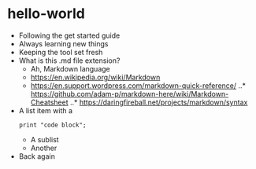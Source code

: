 # hello-world
* Following the get started guide
* Always learning new things
* Keeping the tool set fresh
* What is this .md file extension?
   * Ah, Markdown language
   * https://en.wikipedia.org/wiki/Markdown
   * https://en.support.wordpress.com/markdown-quick-reference/
..* https://github.com/adam-p/markdown-here/wiki/Markdown-Cheatsheet
..* https://daringfireball.net/projects/markdown/syntax
* A list item with a
   ~~~~
   print "code block";
   ~~~~
   * A sublist
   * Another
* Back again
 
